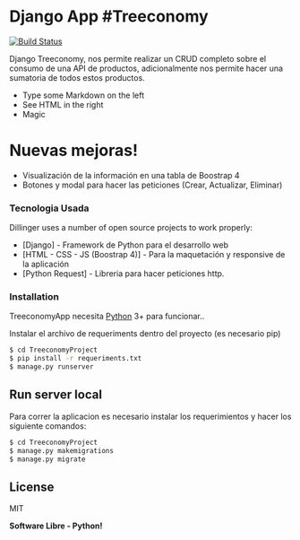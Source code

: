 # Django App #Treeconomy


[![Build Status](https://travis-ci.org/joemccann/dillinger.svg?branch=master)](https://travis-ci.org/joemccann/dillinger)

Django Treeconomy, nos permite realizar un CRUD completo sobre el consumo de una API de productos, adicionalmente nos permite hacer una sumatoria de todos estos productos.

  - Type some Markdown on the left
  - See HTML in the right
  - Magic

# Nuevas mejoras!

  - Visualización de la información en una tabla de Boostrap 4
  - Botones y modal para hacer las peticiones (Crear, Actualizar, Eliminar)

### Tecnologia Usada

Dillinger uses a number of open source projects to work properly:

* [Django] - Framework de Python para el desarrollo web
* [HTML - CSS - JS (Boostrap 4)] - Para la maquetación y responsive de la aplicación
* [Python Request] - Libreria para hacer peticiones http.


### Installation

TreeconomyApp necesita [Python](https://www.python.org/downloads/release/python-3611/) 3+ para funcionar..

Instalar el archivo de requeriments dentro del proyecto (es necesario pip)

```sh
$ cd TreeconomyProject
$ pip install -r requeriments.txt
$ manage.py runserver
```

## Run server local
Para correr la aplicacion es necesario instalar los requerimientos y hacer los siguiente comandos:

```sh
$ cd TreeconomyProject
$ manage.py makemigrations
$ manage.py migrate
```


License
----

MIT


**Software Libre - Python!**

[//]: # (These are reference links used in the body of this note and get stripped out when the markdown processor does its job. There is no need to format nicely because it shouldn't be seen. Thanks SO - http://stackoverflow.com/questions/4823468/store-comments-in-markdown-syntax)


   [dill]: <https://github.com/joemccann/dillinger>
   [git-repo-url]: <https://github.com/joemccann/dillinger.git>
   [john gruber]: <http://daringfireball.net>
   [df1]: <http://daringfireball.net/projects/markdown/>
   [markdown-it]: <https://github.com/markdown-it/markdown-it>
   [Ace Editor]: <http://ace.ajax.org>
   [node.js]: <http://nodejs.org>
   [Twitter Bootstrap]: <http://twitter.github.com/bootstrap/>
   [jQuery]: <http://jquery.com>
   [@tjholowaychuk]: <http://twitter.com/tjholowaychuk>
   [express]: <http://expressjs.com>
   [AngularJS]: <http://angularjs.org>
   [Gulp]: <http://gulpjs.com>

   [PlDb]: <https://github.com/joemccann/dillinger/tree/master/plugins/dropbox/README.md>
   [PlGh]: <https://github.com/joemccann/dillinger/tree/master/plugins/github/README.md>
   [PlGd]: <https://github.com/joemccann/dillinger/tree/master/plugins/googledrive/README.md>
   [PlOd]: <https://github.com/joemccann/dillinger/tree/master/plugins/onedrive/README.md>
   [PlMe]: <https://github.com/joemccann/dillinger/tree/master/plugins/medium/README.md>
   [PlGa]: <https://github.com/RahulHP/dillinger/blob/master/plugins/googleanalytics/README.md>
